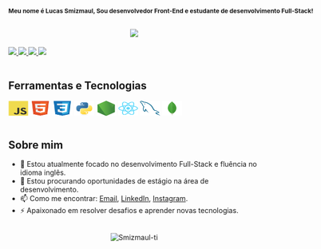 <div align="center">
  <h3 style="font-size: 12px; white-space: nowrap;">Meu nome é Lucas Smizmaul, Sou desenvolvedor Front-End e estudante de desenvolvimento Full-Stack!</h3>
</div>

<br>

<div align="center">
  <img src="https://github-profile-summary-cards.vercel.app/api/cards/profile-details?username=Smizmaul-ti&theme=vue"/>
</div>

<br>

<div> 
  <a href="https://www.youtube.com/channel/UC-5SW3ecxlv_D50CwtIjcBg" target="_blank">
    <img src="https://img.shields.io/badge/YouTube-FF0000?style=for-the-badge&logo=youtube&logoColor=white">
  </a>
  <a href="https://instagram.com/smizmaul.ti" target="_blank">
    <img src="https://img.shields.io/badge/-Instagram-%23E4405F?style=for-the-badge&logo=instagram&logoColor=white">
  </a>
  <a href="mailto:smizmaul.solucoes@gmail.com" target="_blank">
    <img src="https://img.shields.io/badge/-Gmail-%23333?style=for-the-badge&logo=gmail&logoColor=white">
  </a>
  <a href="https://www.linkedin.com/in/lucassmizmaul" target="_blank">
    <img src="https://img.shields.io/badge/-LinkedIn-%230077B5?style=for-the-badge&logo=linkedin&logoColor=white">
  </a>
</div>

<br>

## Ferramentas e Tecnologias
<div>
  <img align="center" alt="JavaScript" height="30" width="40" src="https://raw.githubusercontent.com/devicons/devicon/master/icons/javascript/javascript-original.svg">
  <img align="center" alt="HTML" height="30" width="40" src="https://raw.githubusercontent.com/devicons/devicon/master/icons/html5/html5-original.svg">
  <img align="center" alt="CSS" height="30" width="40" src="https://raw.githubusercontent.com/devicons/devicon/master/icons/css3/css3-original.svg">
  <img align="center" alt="Python" height="30" width="40" src="https://raw.githubusercontent.com/devicons/devicon/master/icons/python/python-original.svg">
  <img align="center" alt="Node.js" height="30" width="40" src="https://raw.githubusercontent.com/devicons/devicon/master/icons/nodejs/nodejs-original.svg">
  <img align="center" alt="React.js" height="30" width="40" src="https://raw.githubusercontent.com/devicons/devicon/master/icons/react/react-original.svg">
  <img align="center" alt="MySQL" height="30" width="40" src="https://raw.githubusercontent.com/devicons/devicon/master/icons/mysql/mysql-original.svg">
  <img align="center" alt="MongoDB" height="30" width="40" src="https://raw.githubusercontent.com/devicons/devicon/master/icons/mongodb/mongodb-original.svg">
</div>

<br>

## Sobre mim
- 🌱 Estou atualmente focado no desenvolvimento Full-Stack e fluência no idioma inglês. 
- 💬 Estou procurando oportunidades de estágio na área de desenvolvimento. 
- 📫 Como me encontrar: [Email](mailto:smizmaul.solucoes@gmail.com), [LinkedIn](https://www.linkedin.com/in/lucassmizmaul), [Instagram](https://instagram.com/smizmaul.ti).
- ⚡ Apaixonado em resolver desafios e aprender novas tecnologias.

<br>

<div align="center">
  <img src="https://komarev.com/ghpvc/?username=Smizmaul-ti&color=green" alt="Smizmaul-ti" />
</div>
